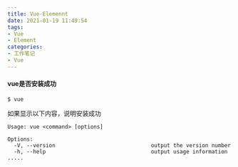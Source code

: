 ```yaml
---
title: Vue-Elemennt
date: 2021-01-19 11:49:54
tags: 
- Vue
- Element
categories: 
- 工作笔记
- Vue
---
```


#### vue是否安装成功

```
$ vue
```

如果显示以下内容，说明安装成功

```
Usage: vue <command> [options]

Options:
  -V, --version                              output the version number
  -h, --help                                 output usage information
.....
```

#### 

